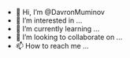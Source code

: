 - 👋 Hi, I’m @DavronMuminov
- 👀 I’m interested in ...
- 🌱 I’m currently learning ...
- 💞️ I’m looking to collaborate on ...
- 📫 How to reach me ...

<!---
DavronMuminov/DavronMuminov is a ✨ special ✨ repository because its `README.md` (this file) appears on your GitHub profile.
You can click the Preview link to take a look at your changes.
--->
